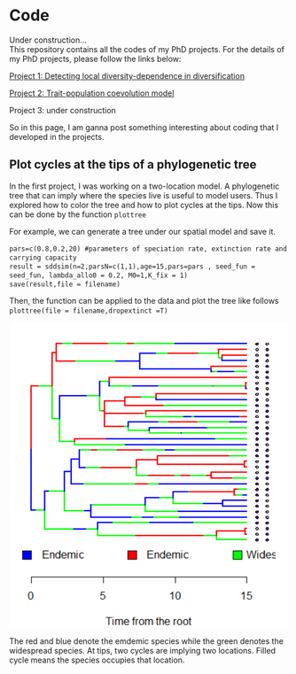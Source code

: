 # Code
Under construction...  
This repository contains all the codes of my PhD projects.
For the details of my PhD projects, please follow the links below: 

[Project 1: Detecting local diversity-dependence in diversification](https://github.com/xl0418/PhdIntroProject1)

[Project 2: Trait-population coevolution model](https://github.com/xl0418/PhdIntroProject2)

Project 3: under construction

So in this page, I am ganna post something interesting about coding that I developed in the projects. 

## Plot cycles at the tips of a phylogenetic tree
In the first project, I was working on a two-location model. A phylogenetic tree that can imply where the species live is useful to model users. Thus I explored how to color the tree and how to plot cycles at the tips. Now this can be done by the function `plottree`

For example, we can generate a tree under our spatial model and save it.  
```
pars=c(0.8,0.2,20) #parameters of speciation rate, extinction rate and carrying capacity
result = sddsim(n=2,parsN=c(1,1),age=15,pars=pars , seed_fun = seed_fun, lambda_allo0 = 0.2, M0=1,K_fix = 1)
save(result,file = filename)
```  
Then, the function can be applied to the data and plot the tree like follows  
`
plottree(file = filename,dropextinct =T)
`
<div align=center><img width="550" height="550" src="https://github.com/xl0418/PhdIntroProject2/blob/master/Example/exampletree.png"/></div>  

The red and blue denote the emdemic species while the green denotes the widespread species. At tips, two cycles are implying two locations. Filled cycle means the species occupies that location. 
